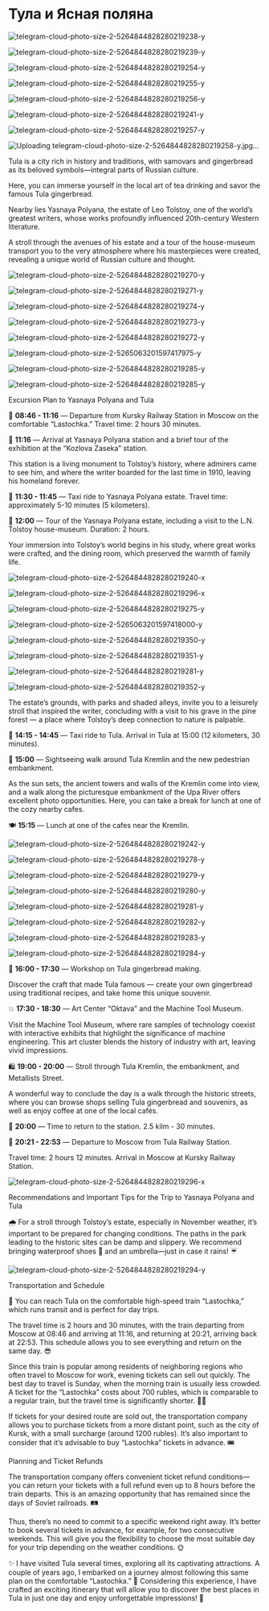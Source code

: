 # Тула и Ясная поляна

![telegram-cloud-photo-size-2-5264844828280219238-y](https://github.com/user-attachments/assets/38c90b2e-c415-4706-994f-e495d1357517)

![telegram-cloud-photo-size-2-5264844828280219239-y](https://github.com/user-attachments/assets/65eeadd3-48af-4b8b-a7b7-28f189e61785)

![telegram-cloud-photo-size-2-5264844828280219254-y](https://github.com/user-attachments/assets/a2d16a03-039d-4690-ac28-ccb230180e16)

![telegram-cloud-photo-size-2-5264844828280219255-y](https://github.com/user-attachments/assets/18a4243c-7567-4241-8a51-792f6273bab1)

![telegram-cloud-photo-size-2-5264844828280219256-y](https://github.com/user-attachments/assets/5f89bb36-b835-4080-9c9c-58e75f161a9b)

![telegram-cloud-photo-size-2-5264844828280219241-y](https://github.com/user-attachments/assets/e073a068-4236-491d-8e71-1f93c2bc76e5)

![telegram-cloud-photo-size-2-5264844828280219257-y](https://github.com/user-attachments/assets/b5e34206-63f3-4b7b-828e-b9ece5a1beaa)

![Uploading telegram-cloud-photo-size-2-5264844828280219258-y.jpg…]()


Tula is a city rich in history and traditions, with samovars and gingerbread as its beloved symbols—integral parts of Russian culture. 

Here, you can immerse yourself in the local art of tea drinking and savor the famous Tula gingerbread. 

Nearby lies Yasnaya Polyana, the estate of Leo Tolstoy, one of the world’s greatest writers, whose works profoundly influenced 20th-century Western literature. 

A stroll through the avenues of his estate and a tour of the house-museum transport you to the very atmosphere where his masterpieces were created, revealing a unique world of Russian culture and thought.


![telegram-cloud-photo-size-2-5264844828280219270-y](https://github.com/user-attachments/assets/05420841-d22d-49e8-8191-ac97c56b8d33)

![telegram-cloud-photo-size-2-5264844828280219271-y](https://github.com/user-attachments/assets/f12b6baa-386a-48fd-802b-6d955f2d8dff)

![telegram-cloud-photo-size-2-5264844828280219274-y](https://github.com/user-attachments/assets/a9c8b2ef-8158-4f15-9946-396eeb5d6af6)

![telegram-cloud-photo-size-2-5264844828280219273-y](https://github.com/user-attachments/assets/f5516dbe-d9fc-4453-83c8-10bc43d0b8c0)

![telegram-cloud-photo-size-2-5264844828280219272-y](https://github.com/user-attachments/assets/b4e6811f-8304-4dd8-b031-50bf0a8401f2)

![telegram-cloud-photo-size-2-5265063201597417975-y](https://github.com/user-attachments/assets/b452139b-29a1-4f93-967e-0e3507f5f4e5)

![telegram-cloud-photo-size-2-5264844828280219285-y](https://github.com/user-attachments/assets/685371c9-f709-4a82-a68b-5188b3d8a0bb)

![telegram-cloud-photo-size-2-5264844828280219285-y](https://github.com/user-attachments/assets/9a3ecf07-3d6b-45ef-9727-986d741f724f)

Excursion Plan to Yasnaya Polyana and Tula

🚂 **08:46 - 11:16** — Departure from Kursky Railway Station in Moscow on the comfortable “Lastochka.”
Travel time: 2 hours 30 minutes.

🚉 **11:16** — Arrival at Yasnaya Polyana station and a brief tour of the exhibition at the “Kozlova Zaseka” station.

This station is a living monument to Tolstoy’s history, where admirers came to see him, and where the writer boarded for the last time in 1910, leaving his homeland forever. 

🚖 **11:30 - 11:45** — Taxi ride to Yasnaya Polyana estate.
Travel time: approximately 5-10 minutes (5 kilometers).

📸 **12:00** — Tour of the Yasnaya Polyana estate, including a visit to the L.N. Tolstoy house-museum.
Duration: 2 hours.

Your immersion into Tolstoy’s world begins in his study, where great works were crafted, and the dining room, which preserved the warmth of family life.


![telegram-cloud-photo-size-2-5264844828280219240-x](https://github.com/user-attachments/assets/0f233698-b600-4188-8783-92eec8e3f40c)

![telegram-cloud-photo-size-2-5264844828280219296-x](https://github.com/user-attachments/assets/1c9e7664-e563-4ec8-9540-143ad12174bb)

![telegram-cloud-photo-size-2-5264844828280219275-y](https://github.com/user-attachments/assets/2cd95a5e-b19d-46b0-9b60-4e0c2993b6a3)

![telegram-cloud-photo-size-2-5265063201597418000-y](https://github.com/user-attachments/assets/5dfd2763-1ada-4163-b849-b9dee6e3f163)

![telegram-cloud-photo-size-2-5264844828280219350-y](https://github.com/user-attachments/assets/f66a23c0-77c2-4eee-b614-286f478932af)

![telegram-cloud-photo-size-2-5264844828280219351-y](https://github.com/user-attachments/assets/584f333f-2a1d-461f-92f4-46cb11608d82)

![telegram-cloud-photo-size-2-5264844828280219281-y](https://github.com/user-attachments/assets/acf5dfb9-f169-47d3-ade7-1191b7438874)

![telegram-cloud-photo-size-2-5264844828280219352-y](https://github.com/user-attachments/assets/04eda354-a543-41a9-84a9-0c01e2c09b21)

The estate’s grounds, with parks and shaded alleys, invite you to a leisurely stroll that inspired the writer, concluding with a visit to his grave in the pine forest — a place where Tolstoy’s deep connection to nature is palpable.

🚖 **14:15 - 14:45** — Taxi ride to Tula.
Arrival in Tula at 15:00 (12 kilometers, 30 minutes).

🌇 **15:00** — Sightseeing walk around Tula Kremlin and the new pedestrian embankment.

As the sun sets, the ancient towers and walls of the Kremlin come into view, and a walk along the picturesque embankment of the Upa River offers excellent photo opportunities. Here, you can take a break for lunch at one of the cozy nearby cafes.

🍽  **15:15** — Lunch at one of the cafes near the Kremlin.

![telegram-cloud-photo-size-2-5264844828280219242-y](https://github.com/user-attachments/assets/614ab24c-afda-4277-896a-22084da9933a)

![telegram-cloud-photo-size-2-5264844828280219278-y](https://github.com/user-attachments/assets/19fd9fb4-e220-4502-a6db-e878d2bebcef)

![telegram-cloud-photo-size-2-5264844828280219279-y](https://github.com/user-attachments/assets/f278548d-cab5-46a5-8af0-86a33b57e0a4)

![telegram-cloud-photo-size-2-5264844828280219280-y](https://github.com/user-attachments/assets/48cd442d-0e5c-47d8-ab71-2407547c2c16)

![telegram-cloud-photo-size-2-5264844828280219281-y](https://github.com/user-attachments/assets/80f84b5c-3240-470e-b5d6-073b5dadb89f)

![telegram-cloud-photo-size-2-5264844828280219282-y](https://github.com/user-attachments/assets/278b0e50-03cc-4d0f-b4ec-ba51410f2259)

![telegram-cloud-photo-size-2-5264844828280219283-y](https://github.com/user-attachments/assets/f6dc55cc-8ff3-4d4e-a174-173d5485aa89)

![telegram-cloud-photo-size-2-5264844828280219284-y](https://github.com/user-attachments/assets/9c023b19-8565-45d4-90a9-661cfa533778)


🥮 **16:00 - 17:30** — Workshop on Tula gingerbread making.

Discover the craft that made Tula famous — create your own gingerbread using traditional recipes, and take home this unique souvenir.

💥 **17:30 - 18:30** — Art Center “Oktava” and the Machine Tool Museum.

Visit the Machine Tool Museum, where rare samples of technology coexist with interactive exhibits that highlight the significance of machine engineering. This art cluster blends the history of industry with art, leaving vivid impressions.

🛍️ **19:00 - 20:00** — Stroll through Tula Kremlin, the embankment, and Metallists Street.

A wonderful way to conclude the day is a walk through the historic streets, where you can browse shops selling Tula gingerbread and souvenirs, as well as enjoy coffee at one of the local cafés.

🚉 **20:00** — Time to return to the station. 2.5 kilm - 30 minutes.

🚂 **20:21 - 22:53** — Departure to Moscow from Tula Railway Station.

Travel time: 2 hours 12 minutes. Arrival in Moscow at Kursky Railway Station.


![telegram-cloud-photo-size-2-5264844828280219296-x](https://github.com/user-attachments/assets/0bfcb2f3-e4b7-4395-9725-31e59b835e7a)


Recommendations and Important Tips for the Trip to Yasnaya Polyana and Tula

🌧️ For a stroll through Tolstoy’s estate, especially in November weather, it’s important to be prepared for changing conditions. The paths in the park leading to the historic sites can be damp and slippery. We recommend bringing waterproof shoes 👞 and an umbrella—just in case it rains! ☔


![telegram-cloud-photo-size-2-5264844828280219294-y](https://github.com/user-attachments/assets/5399217b-141e-491d-a5a8-83e80e215b8a)

Transportation and Schedule

🚄 You can reach Tula on the comfortable high-speed train “Lastochka,” which runs transit and is perfect for day trips. 

The travel time is 2 hours and 30 minutes, with the train departing from Moscow at 08:46 and arriving at 11:16, and returning at 20:21, arriving back at 22:53. This schedule allows you to see everything and return on the same day. 😎


Since this train is popular among residents of neighboring regions who often travel to Moscow for work, evening tickets can sell out quickly. The best day to travel is Sunday, when the morning train is usually less crowded. A ticket for the “Lastochka” costs about 700 rubles, which is comparable to a regular train, but the travel time is significantly shorter. 🚂💨

If tickets for your desired route are sold out, the transportation company allows you to purchase tickets from a more distant point, such as the city of Kursk, with a small surcharge (around 1200 rubles). It’s also important to consider that it’s advisable to buy “Lastochka” tickets in advance. 🎟️

Planning and Ticket Refunds

The transportation company offers convenient ticket refund conditions—you can return your tickets with a full refund even up to 8 hours before the train departs. This is an amazing opportunity that has remained since the days of Soviet railroads. 🛤️

Thus, there’s no need to commit to a specific weekend right away. It’s better to book several tickets in advance, for example, for two consecutive weekends. This will give you the flexibility to choose the most suitable day for your trip depending on the weather conditions. 🌞

✨ I have visited Tula several times, exploring all its captivating attractions. A couple of years ago, I embarked on a journey almost following this same plan on the comfortable “Lastochka.” 🚄 Considering this experience, I have crafted an exciting itinerary that will allow you to discover the best places in Tula in just one day and enjoy unforgettable impressions! 🌟







